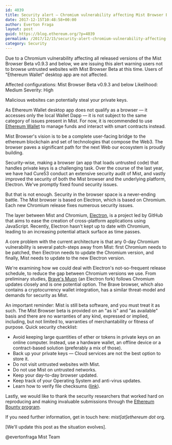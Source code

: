 ```yaml
---
id: 4039
title: Security alert — Chromium vulnerability affecting Mist Browser Beta
date: 2017-12-15T10:48:58+00:00
author: Everton Fraga
layout: post
guid: https://blog.ethereum.org/?p=4039
permalink: /2017/12/15/security-alert-chromium-vulnerability-affecting-mist-browser-beta/
category: Security
---
```

Due to a Chromium vulnerability affecting all released versions of the Mist Browser Beta v0.9.3 and below, we are issuing this alert warning users not to browse untrusted websites with Mist Browser Beta at this time. Users of "Ethereum Wallet" desktop app are not affected.

Affected configurations: Mist Browser Beta v0.9.3 and below
Likelihood: Medium
Severity: High

Malicious websites can potentially steal your private keys.

As Ethereum Wallet desktop app does not qualify as a browser — it accesses only the local Wallet Dapp — it is not subject to the same category of issues present in Mist. For now, it is recommended to use <a href="https://github.com/ethereum/mist/releases">Ethereum Wallet</a> to manage funds and interact with smart contracts instead.

Mist Browser's vision is to be a complete user-facing bridge to the ethereum blockchain and set of technologies that compose the Web3. The browser paves a significant path for the next Web our ecosystem is proudly building.

Security-wise, making a browser (an app that loads untrusted code) that handles private keys is a challenging task. Over the course of the last year, we have had Cure53 conduct an extensive security audit of Mist, and vastly improved the security of both the Mist browser and the underlying platform, Electron. We've promptly fixed found security issues.

But that is not enough. Security in the browser space is a never-ending battle. The Mist browser is based on Electron, which is based on Chromium. Each new Chromium release fixes numerous security issues.

The layer between Mist and Chromium, <a href="https://electronjs.org">Electron</a>, is a project led by GitHub that aims to ease the creation of cross-platform applications using JavaScript. Recently, Electron hasn't kept up to date with Chromium, leading to an increasing potential attack surface as time passes.

A core problem with the current architecture is that any 0-day Chromium vulnerability is several patch-steps away from Mist: first Chromium needs to be patched, then Electron needs to update the Chromium version, and finally, Mist needs to update to the new Electron version.

We're examining how we could deal with Electron's not-so-frequent release schedule, to reduce the gap between Chromium versions we use. From preliminary studies, <a href="https://github.com/brave/muon">Brave's Muon</a> (an Electron fork) follows Chromium updates closely and is one potential option. The Brave browser, which also contains a cryptocurrency wallet integration, has a similar threat-model and demands for security as Mist.

An important reminder: Mist is still beta software, and you must treat it as such. The Mist Browser beta is provided on an "as is" and "as available" basis and there are no warranties of any kind, expressed or implied, including, but not limited to, warranties of merchantability or fitness of purpose.
Quick security checklist:
<ul>
 	<li>Avoid keeping large quantities of ether or tokens in private keys on an online computer. Instead, use a hardware wallet, an offline device or a contract-based solution (preferably a mix of those).</li>
 	<li>Back up your private keys — Cloud services are not the best option to store it.</li>
 	<li>Do not visit untrusted websites with Mist.</li>
 	<li>Do not use Mist on untrusted networks.</li>
 	<li>Keep your day-to-day browser updated.</li>
 	<li>Keep track of your Operating System and anti-virus updates.</li>
 	<li>Learn how to verify file checksums (<a href="https://github.com/ethereum/mist/wiki#verifying-sha-256-checksums">link</a>).</li>
</ul>
Lastly, we would like to thank the security researchers that worked hard on reproducing and making invaluable submissions through the <a href="https://bounty.ethereum.org">Ethereum Bounty program</a>.

If you need further information, get in touch here: <em>mist[at]ethereum dot </em>org.

[We'll update this post as the situation evolves].

@evertonfraga
Mist Team
<div class="grammarly-disable-indicator"></div>
<div class="grammarly-disable-indicator"></div>
<div class="grammarly-disable-indicator"></div>
<div class="grammarly-disable-indicator"></div>